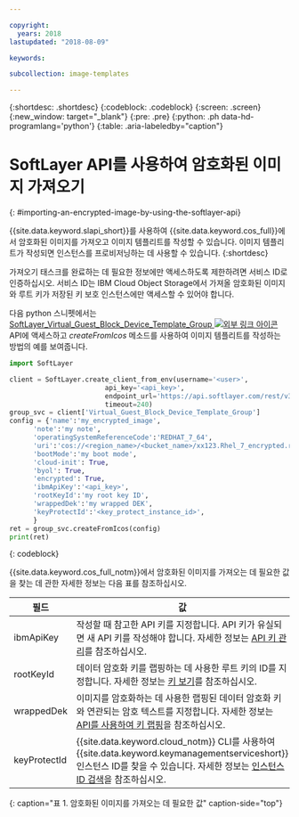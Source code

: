 ```yaml
---

copyright:
  years: 2018
lastupdated: "2018-08-09"

keywords:

subcollection: image-templates

---
```


{:shortdesc: .shortdesc}
{:codeblock: .codeblock}
{:screen: .screen}
{:new_window: target="_blank"}
{:pre: .pre}
{:python: .ph data-hd-programlang='python'}
{:table: .aria-labeledby="caption"}


# SoftLayer API를 사용하여 암호화된 이미지 가져오기
{: #importing-an-encrypted-image-by-using-the-softlayer-api}

{{site.data.keyword.slapi_short}}를 사용하여 {{site.data.keyword.cos_full}}에서 암호화된 이미지를 가져오고
이미지 템플리트를 작성할 수 있습니다. 이미지 템플리트가 작성되면 인스턴스를 프로비저닝하는 데 사용할 수 있습니다.
{:shortdesc}

가져오기 태스크를 완료하는 데 필요한 정보에만 액세스하도록 제한하려면 서비스 ID로 인증하십시오. 서비스 ID는 IBM Cloud Object Storage에서 가져올 암호화된 이미지와 루트 키가 저장된 키 보호 인스턴스에만 액세스할 수 있어야 합니다.  

다음 python 스니펫에서는 [SoftLayer_Virtual_Guest_Block_Device_Template_Group ![외부 링크 아이콘](../../icons/launch-glyph.svg "외부 링크 아이콘")](https://softlayer.github.io/reference/services/SoftLayer_Virtual_Guest_Block_Device_Template_Group/) API에 액세스하고
_createFromIcos_ 메소드를 사용하여 이미지 템플리트를
작성하는 방법의 예를 보여줍니다.

```python
import SoftLayer

client = SoftLayer.create_client_from_env(username='<user>',
                        api_key='<api_key>',
                        endpoint_url='https://api.softlayer.com/rest/v3',
                        timeout=240)
group_svc = client['Virtual_Guest_Block_Device_Template_Group']
config = {'name':'my_encrypted_image',
      'note':'my note',
      'operatingSystemReferenceCode':'REDHAT_7_64',
      'uri':'cos://<region_name>/<bucket_name>/xx123.Rhel_7_encrypted.raw',
      'bootMode':'my boot mode',
      'cloud-init': True,
      'byol': True,
      'encrypted': True,
      'ibmApiKey':'<api_key>',
      'rootKeyId':'my root key ID',
      'wrappedDek':'my wrapped DEK',
      'keyProtectId':'<key_protect_instance_id>',
      }
ret = group_svc.createFromIcos(config)
print(ret)
```
{: codeblock}


{{site.data.keyword.cos_full_notm}}에서 암호화된 이미지를 가져오는 데 필요한 값을 찾는 데 관한 자세한 정보는 다음 표를 참조하십시오.

| 필드    |값   |
| -------- | ------- |
| ibmApiKey | 작성할 때 참고한 API 키를 지정합니다. API 키가 유실되면 새 API 키를 작성해야 합니다. 자세한 정보는 [API 키 관리](/docs/iam?topic=iam-userapikey)를 참조하십시오. |
| rootKeyId | 데이터 암호화 키를 랩핑하는 데 사용한 루트 키의 ID를 지정합니다. 자세한 정보는 [키 보기](/docs/services/key-protect?topic=key-protect-view-keys#view-keys)를 참조하십시오. |
| wrappedDek | 이미지를 암호화하는 데 사용한 랩핑된 데이터 암호화 키와 연관되는 암호 텍스트를 지정합니다. 자세한 정보는 [API를 사용하여 키 랩핑](/docs/services/key-protect?topic=key-protect-wrap-keys#wrap-keys)을 참조하십시오. |
| keyProtectId | {{site.data.keyword.cloud_notm}} CLI를 사용하여 {{site.data.keyword.keymanagementserviceshort}} 인스턴스 ID를 찾을 수 있습니다. 자세한 정보는 [인스턴스 ID 검색](/docs/services/key-protect?topic=key-protect-retrieve-instance-ID#retrieve-instance-ID)을 참조하십시오. |
{: caption="표 1. 암호화된 이미지를 가져오는 데 필요한 값" caption-side="top"}
